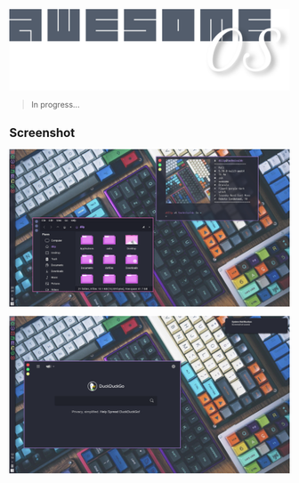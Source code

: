 
<div align="center">
	<img src="https://github.com/TechnicalDC/AwesomeOS/blob/main/images/aos.png" alt="">
</div>

> In progress...

## Screenshot
![screenshot](https://github.com/TechnicalDC/AwesomeOS/blob/main/images/2021-11-03-203432_1366x768_scrot.png)

![screenshot](https://github.com/TechnicalDC/AwesomeOS/blob/main/images/2021-10-24-121006_1366x768_scrot.png)
